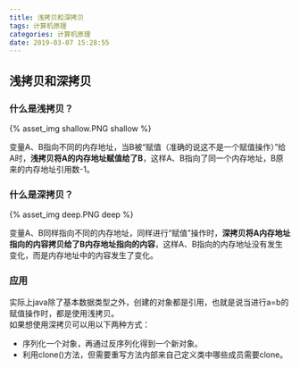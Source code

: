 ```yaml
---
title: 浅拷贝和深拷贝
tags: 计算机原理
categories: 计算机原理
date: 2019-03-07 15:28:55
---
```



## 浅拷贝和深拷贝

### 什么是浅拷贝？

{% asset_img shallow.PNG shallow %}

变量A、B指向不同的内存地址，当B被“赋值（准确的说这不是一个赋值操作）”给A时，**浅拷贝将A的内存地址赋值给了B**，这样A、B指向了同一个内存地址，B原来的内存地址引用数-1。  

### 什么是深拷贝？

{% asset_img deep.PNG deep %}

变量A、B同样指向不同的内存地址，同样进行“赋值”操作时，**深拷贝将A内存地址指向的内容拷贝给了B内存地址指向的内容**，这样A、B指向的内存地址没有发生变化，而是内存地址中的内容发生了变化。

### 应用

实际上java除了基本数据类型之外，创建的对象都是引用，也就是说当进行a=b的赋值操作时，都是使用浅拷贝。  
如果想使用深拷贝可以用以下两种方式：
* 序列化一个对象，再通过反序列化得到一个新对象。
* 利用clone()方法，但需要重写方法内部来自己定义类中哪些成员需要clone。
